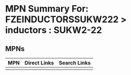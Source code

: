 



# MPN Summary For: FZEINDUCTORSSUKW222 > inductors : SUKW2-22

## MPNs
  

|MPN|Direct Links|Search Links|
| :--- | :--- | :--- |
||||
